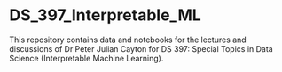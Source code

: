 # DS_397_Interpretable_ML

This repository contains data and notebooks for the lectures and discussions of Dr Peter Julian Cayton for DS 397: Special Topics in Data Science (Interpretable Machine Learning).

